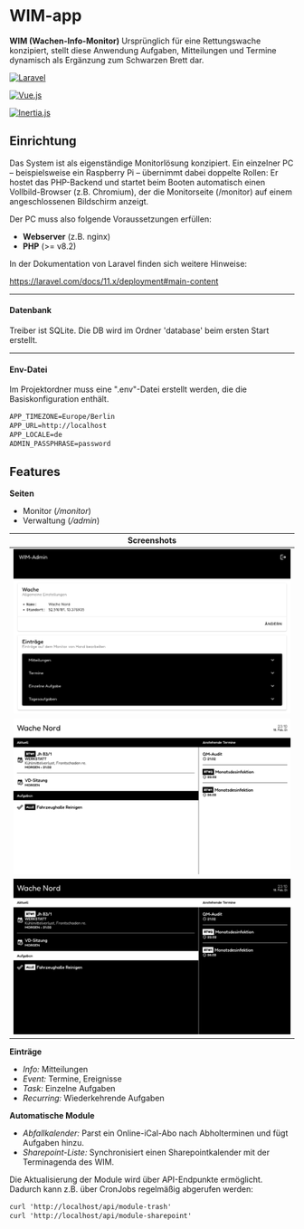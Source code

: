 
# WIM-app

**WIM (Wachen-Info-Monitor)**
Ursprünglich für eine Rettungswache konzipiert, stellt diese Anwendung Aufgaben, Mitteilungen und Termine dynamisch als Ergänzung zum Schwarzen Brett dar.

[![Laravel](https://img.shields.io/badge/Laravel-FF2D20?style=for-the-badge&logo=laravel&logoColor=white)](https://laravel.com/)

[![Vue.js](https://img.shields.io/badge/Vue.js-35495E?style=for-the-badge&logo=vue.js&logoColor=4FC08)](https://vuejs.org/)

[![Inertia.js](https://img.shields.io/badge/Inertia.js-9057e9?style=for-the-badge&logoColor=white)](https://inertiajs.com/)


## Einrichtung

Das System ist als eigenständige Monitorlösung konzipiert. Ein einzelner PC – beispielsweise ein Raspberry Pi – übernimmt dabei doppelte Rollen: Er hostet das PHP-Backend und startet beim Booten automatisch einen Vollbild-Browser (z.B. Chromium), der die Monitorseite (/monitor) auf einem angeschlossenen Bildschirm anzeigt.

Der PC muss also folgende Voraussetzungen erfüllen:
- **Webserver** (z.B. nginx)
- **PHP** (>= v8.2)

In der Dokumentation von Laravel finden sich weitere Hinweise:

https://laravel.com/docs/11.x/deployment#main-content

---

#### Datenbank
Treiber ist SQLite. Die DB wird im Ordner 'database' beim ersten Start erstellt.

---

#### Env-Datei
Im Projektordner muss eine ".env"-Datei erstellt werden, die die Basiskonfiguration enthält.

```
APP_TIMEZONE=Europe/Berlin
APP_URL=http://localhost
APP_LOCALE=de
ADMIN_PASSPHRASE=password
```
## Features

**Seiten**
- Monitor (*/monitor*)
- Verwaltung (*/admin*)

|Screenshots|
|---|
| ![screenshot-admin](https://github.com/steiiin/wim-app/blob/main/docs/wim-admin.png?raw=true) |
| ![screenshot-monitor](https://github.com/steiiin/wim-app/blob/main/docs/wim-monitor.png?raw=true) |
| ![screenshot-monitor-dark](https://github.com/steiiin/wim-app/blob/main/docs/wim-monitor-dark.png?raw=true) |

**Einträge**
- *Info:* Mitteilungen
- *Event:* Termine, Ereignisse
- *Task:* Einzelne Aufgaben
- *Recurring:* Wiederkehrende Aufgaben

**Automatische Module**
- *Abfallkalender:* Parst ein Online-iCal-Abo nach Abholterminen und fügt Aufgaben hinzu.
- *Sharepoint-Liste:* Synchronisiert einen Sharepointkalender mit der Terminagenda des WIM.

Die Aktualisierung der Module wird über API-Endpunkte ermöglicht. Dadurch kann z.B. über CronJobs regelmäßig abgerufen werden:
```
curl 'http://localhost/api/module-trash'
curl 'http://localhost/api/module-sharepoint'
```